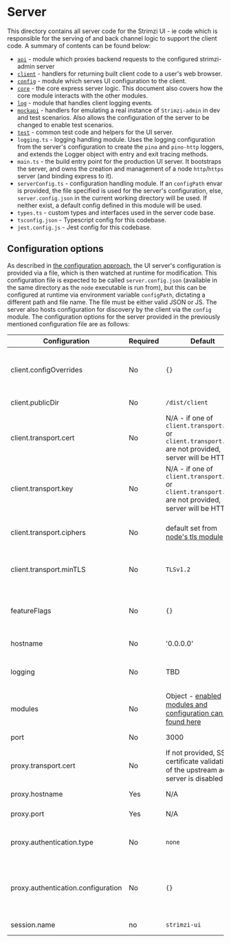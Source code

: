 # Server

This directory contains all server code for the Strimzi UI - ie code which is responsible for the serving of and back channel logic to support the client code. A summary of contents can be found below:

- [`api`](./api/README.md) - module which proxies backend requests to the configured strimzi-admin server
- [`client`](./client/README.md) - handlers for returning built client code to a user's web browser.
- [`config`](./config/README.md) - module which serves UI configuration to the client.
- [`core`](./core/README.md) - the core express server logic. This document also covers how the core module interacts with the other modules.
- [`log`](./log/README.md) - module that handles client logging events.
- [`mockapi`](./mockapi/README.md) - handlers for emulating a real instance of `Strimzi-admin` in dev and test scenarios. Also allows the configuration of the server to be changed to enable test scenarios.
- [`test`](./test/README.md) - common test code and helpers for the UI server.
- `logging.ts` - logging handling module. Uses the logging configuration from the server's configuration to create the `pino` and `pino-http` loggers, and extends the Logger object with entry and exit tracing methods.
- `main.ts` - the build entry point for the production UI server. It bootstraps the server, and owns the creation and management of a node `http`/`https` server (and binding express to it).
- `serverConfig.ts` - configuration handling module. If an `configPath` envar is provided, the file specified is used for the server's configuration, else, `server.config.json` in the current working directory will be used. If neither exist, a default config defined in this module will be used.
- `types.ts` - custom types and interfaces used in the server code base.
- `tsconfig.json` - Typescript config for this codebase.
- `jest.config.js` - Jest config for this codebase.

## Configuration options

As described in [the configuration approach](../docs/Architecture.md#configuration-and-feature-flagging), the UI server's configuration is provided via a file, which is then watched at runtime for modification. This configuration file is expected to be called `server.config.json` (available in the same directory as the `node` executable is run from), but this can be configured at runtime via environment variable `configPath`, dictating a different path and file name. The file must be either valid JSON or JS. The server also hosts configuration for discovery by the client via the `config` module. The configuration options for the server provided in the previously mentioned configuration file are as follows:

| Configuration                      | Required | Default                                                                                                                | Purpose                                                                                                                                                                                |
| ---------------------------------- | -------- | ---------------------------------------------------------------------------------------------------------------------- | -------------------------------------------------------------------------------------------------------------------------------------------------------------------------------------- |
| client.configOverrides             | No       | `{}`                                                                                                                   | Overrides to send to the client. See [client configuration for further details](#client-configuration). These values will take precedence over any others provided.                    |
| client.publicDir                   | No       | `/dist/client`                                                                                                         | The location of the built client to serve.                                                                                                                                             |
| client.transport.cert              | No       | N/A - if one of `client.transport.cert` or `client.transport.key` are not provided, server will be HTTP                | PEM certificate presented to browsers on connecting to the UI server.                                                                                                                  |
| client.transport.key               | No       | N/A - if one of `client.transport.cert` or `client.transport.key` are not provided, server will be HTTP                | PEM certificate private key for the certificate provided in `client.transport.cert`.                                                                                                   |
| client.transport.ciphers           | No       | default set from [node's tls module](https://nodejs.org/api/tls.html#tls_modifying_the_default_tls_cipher_suite)       | TLS ciphers used/supported by the HTTPS server for client negotiation. Only applies if starting an HTTPS server.                                                                       |
| client.transport.minTLS            | No       | `TLSv1.2`                                                                                                              | Minimum TLS version supported by the server. Only applies if starting an HTTPS server. Set to `TLSv1.2` for browser compatibility.                                                     |
| featureFlags                       | No       | `{}`                                                                                                                   | Feature flag overrides to set. The configuration is as per the format specified [here](#feature-flags). These values will take precedence over any others provided.                    |
| hostname                           | No       | '0.0.0.0'                                                                                                              | The hostname the UI server will be bound to.                                                                                                                                           |
| logging                            | No       | TBD                                                                                                                    | Logging configuration settings. Format to be defined in https://github.com/strimzi/strimzi-ui/issues/24                                                                                |
| modules                            | No       | Object - [enabled modules and configuration can be found here](../docs/Architecture.md#router-controller-data-pattern) | The modules which are either enabled or disabled.                                                                                                                                      |
| port                               | No       | 3000                                                                                                                   | The port the UI server will be bound to.                                                                                                                                               |
| proxy.transport.cert               | No       | If not provided, SSL certificate validation of the upstream admin server is disabled                                   | CA certificate in PEM format of the backend admin server api requests are to be sent to.                                                                                               |
| proxy.hostname                     | Yes      | N/A                                                                                                                    | The hostname of the admin server to send api requests to.                                                                                                                              |
| proxy.port                         | Yes      | N/A                                                                                                                    | The port of the admin server to send api requests to.                                                                                                                                  |
| proxy.authentication.type          | No       | `none`                                                                                                                 | What authentication strategy to use to authenticate users. See [the security section](#security) for details of the available options.                                                 |
| proxy.authentication.configuration | No       | `{}`                                                                                                                   | Any additional configuration required for the provided authentication strategy `authentication.strategy` . See [the security section](#security) for details of the available options. |
| session.name                       | no       | `strimzi-ui`                                                                                                           | The name used to identify the session cookie                                                                                                                                           |
